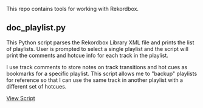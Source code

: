 This repo contains tools for working with Rekordbox.

## doc_playlist.py

This Python script parses the Rekordbox Library XML file and prints the list of
playlists. User is prompted to select a single playlist and the script will
print the comments and hotcue info for each track in the playlist.

I use track comments to store notes on track transitions and hot cues as bookmarks
for a specific playlist. This script allows me to "backup" playlists for reference
so that I can use the same track in another playlist with a different set of hotcues.

[View Script](doc_playlist.py)
